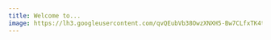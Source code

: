 ```yaml
---
title: Welcome to...
image: https://lh3.googleusercontent.com/qvQEubVb38OwzXNXH5-Bw7CLfxTK4tYS6xtBRnzDZM1Q9qQzI4ryGFaOsipru5CExVQgeCDUGGcNVSb0gy61T6Tgi6wsWIS2UlfK3IfJfS2dyIVtudTggN4kIbUTYYbPLILbubFJekSA7nrbR8TloPUirF5FbAmLX9UpBapDrljbr_WhN3DrR3ZlNqpN2Uf5NPxn8xbLu5HSTkeC0Bu3Jq3uu-3W4bROZHyzfrYBpTwHhnAnuQk28wXp_jNr9Z9vhhm946xoQLs0u47FDmbJl9J0c4o1Cqij9k6NS01TTue61qrTV9IgOdN2AF17oU3IowQ9S3NWA1qOcNqdHvCoZBafZ7QTGKt7XsrYhACJle40OYw8Yv8SMP10marVuGsK30RtJQqNzhvyZ6ySU5Mqu8XppjP1V8oxYXiPu_NmFvyPddooHYdXrIp-od4eTk8q3HpJ-jES5ZZ9_ne5YIkZGBkzejFcmHv75HLoX_7B2DWPO3IVEgx98_kgiDoCRAJb0NpdzlE7zxjYUXaFTLCpt4BLatUWc5N2ZKP8TlyZI751oJLoUEPImIgzAOxrXvj5y8-74WLFk5GiTCDRcuOkYbZqBDN5n6jNbxRp0f5NePxqhERg=w1135-h638-no
---
```

